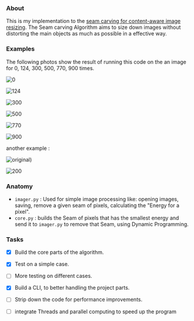 ### About

This is my implementation to the [seam carving for content-aware image resizing](https://perso.crans.org/frenoy/matlab2012/seamcarving.pdf).  The Seam carving Algorithm aims to size down images without distorting the main objects as much as possible in a effective way.

### Examples

The following photos show the result of running this code on the an image for 0, 124, 300, 500, 770, 900 times.

![0](https://github.com/theunderd0g/Seam-Carving/blob/master/imgs/ball/ball.jpg)

![124](https://github.com/theunderd0g/Seam-Carving/blob/master/imgs/ball/124.jpg)

![300](https://github.com/theunderd0g/Seam-Carving/blob/master/imgs/ball/300.jpg)

![500](https://github.com/theunderd0g/Seam-Carving/blob/master/imgs/ball/500.jpg)

![770](https://github.com/theunderd0g/Seam-Carving/blob/master/imgs/ball/770.jpg)

![900](https://github.com/theunderd0g/Seam-Carving/blob/master/imgs/ball/900.jpg)

another example :

![original ](https://github.com/theunderd0g/Seam-Carving/blob/master/imgs/snow/snow.jpg))

 ![200](https://github.com/theunderd0g/Seam-Carving/blob/master/imgs/snow/200.jpg)

### Anatomy

* `imager.py`  :  Used for simple image processing like: opening images, saving, remove a given seam of pixels, calculating the "Energy for a pixel".
* `core.py` : builds the Seam of pixels that has the smallest energy and send it to `imager.py` to remove that Seam, using Dynamic Programming.


### Tasks
- [x] Build the core parts of the algorithm.
- [x] Test on a simple case.
- [ ] More testing on different cases.
- [x] Build a CLI, to better handling the project parts.
- [ ] Strip down the code for performance improvements.
- [ ] integrate Threads and parallel computing to speed up the program

